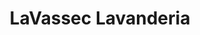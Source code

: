 ---
title: "LaVassec Lavanderia"
url: /san-rafael-de-escazu/lavassec-lavanderia/
shop: Wäscherei
---